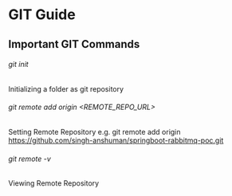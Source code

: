 # GIT Guide

## Important GIT Commands

###### git init
Initializing a folder as git repository

###### git remote add origin <REMOTE_REPO_URL>
Setting Remote Repository
e.g.
git remote add origin https://github.com/singh-anshuman/springboot-rabbitmq-poc.git

###### git remote -v
Viewing Remote Repository
